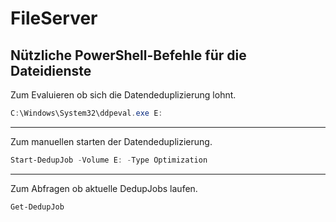 # FileServer

## Nützliche PowerShell-Befehle für die Dateidienste

Zum Evaluieren ob sich die Datendeduplizierung lohnt.
```powershell
C:\Windows\System32\ddpeval.exe E:
```
---
Zum manuellen starten der Datendeduplizierung.
```powershell
Start-DedupJob -Volume E: -Type Optimization
```
---
Zum Abfragen ob aktuelle DedupJobs laufen.
```powershell
Get-DedupJob
```